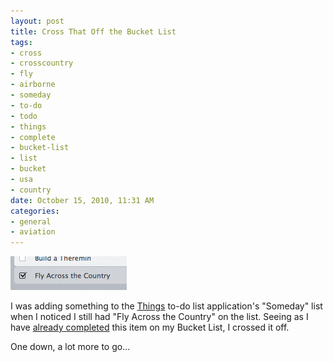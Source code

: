 ```yaml
---
layout: post
title: Cross That Off the Bucket List
tags:
- cross
- crosscountry
- fly
- airborne
- someday
- to-do
- todo
- things
- complete
- bucket-list
- list
- bucket
- usa
- country
date: October 15, 2010, 11:31 AM
categories:
- general
- aviation
---
```

[![](/files/2010/10/things_completion.png "Cross Country Cross Off")](/files/2010/10/things_completion.png)

I was adding something to the [Things](http://culturedcode.com/things/) to-do list application's "Someday" list when I noticed I still had "Fly Across the Country" on the list. Seeing as I have [already completed](http://airborne.revenir.org/) this item on my Bucket List, I crossed it off.

One down, a lot more to go...
